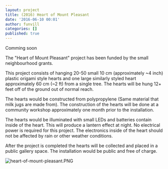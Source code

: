 ```yaml
---
layout: project
title: (2016) Heart of Mount Pleasant
date: '2016-06-10 00:01'
author: funvill
categories: []
published: true
---
```


Comming soon

The "Heart of Mount Pleasant" project has been funded by the small neighbourhood grants.  

This project consists of hanging 20-50 small 10 cm (approximately ~4 inch) plastic origami style hearts and one large similarly styled heart approximately 60 cm (~2 ft) from a single tree. The hearts will be hung 12+ feet off of the ground out of normal reach. 

The hearts would be constructed from polypropylene (Same material that milk jugs are made from). The construction of the hearts will be done at a community workshop approximately one month prior to the installation. 

The hearts would be illuminated with small LEDs and batteries contain inside of the heart. This will produce a lantern effect at night. No electrical power is required for this project. The electronics inside of the heart should not be affected by rain or other weather conditions. 

After the project is completed the hearts will be collected and placed in a public gallery space. The installation would be public and free of charge. 

![heart-of-mount-pleasant.PNG]({{site.baseurl}}/public/uploads/heart-of-mount-pleasant.PNG)
